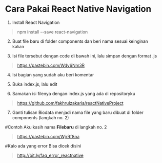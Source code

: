 # Cara Pakai React Native Navigation
1. Install  React Navigation
> npm install --save react-navigation

2. Buat file baru di folder components dan beri nama sesuai keinginan kalian

3. Isi file tersebut dengan code di bawah ini, lalu simpan dengan format .js
> https://pastebin.com/Wdv6Nm3R

4. Isi bagian yang sudah aku beri komentar

5. Buka index.js, lalu edit

6. Samakan isi filenya dengan index.js yang ada di repositoryku
>https://github.com/fakhrulzakaria/reactNativeProject

7. Ganti tulisan Biodata menjadi nama file yang baru dibuat di folder components (langkah no. 2)


#Contoh 
Aku kasih nama **Filebaru** di langkah no. 2
>https://pastebin.com/WjrRf8na

#Kalo ada yang error
Bisa dicek disini
>http://bit.ly/faq_error_reactnative

